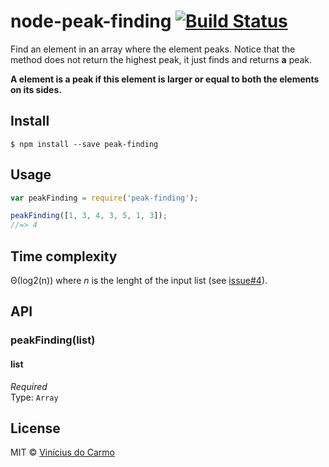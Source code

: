 # node-peak-finding [![Build Status](https://travis-ci.org/vinimdocarmo/node-peak-finding.svg?branch=master)](https://travis-ci.org/vinimdocarmo/node-peak-finding)

Find an element in an array where the element peaks. Notice that the method does not return the highest peak, it just finds and returns **a** peak.

**A element is a peak if this element is larger or equal to both the elements on its sides.**

## Install

```
$ npm install --save peak-finding
```

## Usage

```js
var peakFinding = require('peak-finding');

peakFinding([1, 3, 4, 3, 5, 1, 3]);
//=> 4
```

## Time complexity
&Theta;(log2(n)) where *n* is the lenght of the input list (see [issue#4](https://github.com/vinimdocarmo/node-peak-finding/issues/4)).

## API

### peakFinding(list)

#### list

*Required*  
Type: `Array`

## License

MIT © [Vinícius do Carmo](http://vinimdocarmo.js.org)
